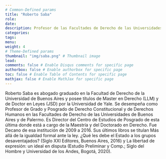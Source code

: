 ```yaml
---
# Common-Defined params
title: "Roberto Saba"
role: 
date: 
description: Profesor de las Facultades de Derecho de las Universidades de Buenos Aires y de Palermo (Argentina)
categories:
tags:
menu: 
weight: 4
# Theme-Defined params
thumbnail: "img/saba.png" # Thumbnail image
lead: 
comments: false # Enable Disqus comments for specific page
authorbox: false # Enable authorbox for specific page
toc: false # Enable Table of Contents for specific page
mathjax: false # Enable MathJax for specific page
---
```


Roberto Saba es abogado graduado en la Facultad de Derecho de la Universidad de Buenos Aires y posee títulos de Master en Derecho (LLM) y de Doctor en Leyes (JSD) por la Universidad de Yale. Se desempeña como Profesor de Grado y Posgrado de Derecho Constitucional y de Derechos Humanos en las Facultades de Derecho de las Universidades de Buenos Aires y de Palermo. Es Director del Centro de Estudios de Posgrado de esta última donde está a cargo de la Maestría y del Doctorado en Derecho. Fue Decano de esa institución de 2009 a 2016. Sus últimos libros se titulan Más allá de la igualdad formal ante la ley. ¿Qué les debe el Estado a los grupos desaventajados? (Siglo XXI Editores, Buenos Aires, 2016) y La libertad de expresión: un ideal en disputa (Estudio Preliminar y Comp.; Siglo del Hombre y Universidad de los Andes, Bogotá, 2020).